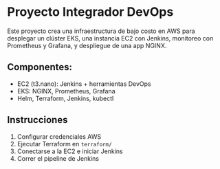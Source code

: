 # Proyecto Integrador DevOps

Este proyecto crea una infraestructura de bajo costo en AWS para desplegar un clúster EKS, una instancia EC2 con Jenkins, monitoreo con Prometheus y Grafana, y despliegue de una app NGINX.

## Componentes:
- EC2 (t3.nano): Jenkins + herramientas DevOps
- EKS: NGINX, Prometheus, Grafana
- Helm, Terraform, Jenkins, kubectl

## Instrucciones
1. Configurar credenciales AWS
2. Ejecutar Terraform en `terraform/`
3. Conectarse a la EC2 e iniciar Jenkins
4. Correr el pipeline de Jenkins